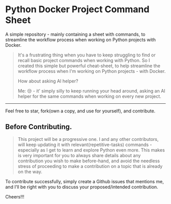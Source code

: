 # Python Docker Project Command Sheet

A simple repository - mainly containing a sheet with commands, to streamline the workflow process when working on Python projects with Docker.

> It's a frustrating thing when you have to keep struggling to find or recall basic project commands when working with Python. So I created this simple but powerful cheat-sheet, to help streamline the workflow process when I'm working on Python projects - with Docker. 
>
> How about asking AI helper?
>
> Me: 😒 - it' simply silly to keep running your head around, asking an AI helper for the same commands when working on every new project.

---

Feel free to star, fork(own a copy, and use for yourself), and contribute.

## Before Contributing.

> This project will be a progressive one. I and any other contributors, will keep updating it with 
> relevant(repetitive-tasks) commands - especially as I get to learn and explore Python 
> even more. This makes is very important for you to always share details about any contribution you wish to make before-hand, 
> and avoid the needless stress of proceeding to make a contribution on a topic that is already on the way.

To contribute successfully, simply create a Github issues that mentions me, and I'll be right with you to discuss your 
proposed/intended contribution.

Cheers!!!
